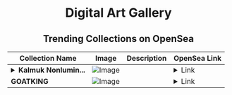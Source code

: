 <div align="center">

# Digital Art Gallery

## Trending Collections on OpenSea

| Collection Name                       | Image                                                                                     | Description                       | OpenSea Link                                                                                          |
|---------------------------------------|-------------------------------------------------------------------------------------------|-----------------------------------|--------------------------------------------------------------------------------------------------------|
| **<details><summary>Kalmuk Nonlumin...</summary>Kalmuk Nonluminescent Sporochnaceae</details>** | ![Image](https://i.seadn.io/s/raw/files/a005f80a1e933e9ed9eabdfd4bf59b4a.png?w=500&auto=format?w=200&auto=format) |  | <details><summary>Link</summary>[Kalmuk Nonluminescent Sporochnaceae](https://opensea.io/collection/kalmuk-nonluminescent-sporochnaceae)</details> |
| **GOATKING** | ![Image](https://i.seadn.io/s/raw/files/5b1997820bacbe56dc167a40ead90b53.jpg?w=500&auto=format?w=200&auto=format) |  | <details><summary>Link</summary>[GOATKING](https://opensea.io/collection/goatking-1)</details> |

</div>
